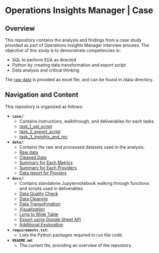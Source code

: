 # Operations Insights Manager | Case 

## Overview

This repository contains the analysis and findings from a case study provided as part of Operations Insights Manager interview process.  The objective of this study is to demonstrate competencies in:

* SQL to perform EDA as directed
* Python by creating data transformation and export script
* Data analysis and critical thinking

The [raw data](data/Rula%20Insights%20Manager%20Case%20Data.xlsx) is provided as excel file, and can be found in /data directory.


## Navigation and Content

This repository is organized as follows:

* **`case/`**:
    * Contains instructions, walkthrough, and deliverables for each tasks
    * [task_1_sql_script](case/task_1_sql_script/README.md)
    * [task_2_export_script](case/task_2_export_script/README.md)
    * [task_3_insights_and_rec](case/task_3_insights_and_rec/README.md)
* **`data/`**:
    * Contains the raw and processed datasets used in the analysis.
    * [Raw data](data/Rula%20Insights%20Manager%20Case%20Data.xlsx)
    * [Cleaned Data](data/case_data_cleaned.pkl)
    * [Summary for Each Metrics](data/case_data_target_miss_streak.pkl)
    * [Summary for Each Providers](data/case_data_performance_miss_streak.pkl)
    * [Data report for Proviers](data/provider_export_report/)
* **`docs/`**:
    * Contains standalone Jupyternotebook walking through functions and scripts used in deliverables
    * [Data Quality Check](docs/01_data_quality_check.ipynb)
    * [Data Cleaning](docs/02_data_cleaning.ipynb)
    * [Data Transofrmation](docs/03_data_transformation.ipynb)
    * [Visualization](docs/04_visualize.ipynb)
    * [Long to Wide Table](docs/05_tidy_to_wide_table.ipynb)
    * [Export using Google Sheet API](docs/06_saving_to_gsheet.ipynb)
    * [Additional Exploration](docs/07_other_metrics.ipynb)
* **`requirements.txt`**:
    * Lists the Python packages required to run the code.
* **`README.md`**:
    * The current file, providing an overview of the repository.
